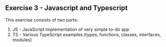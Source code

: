 ## Exercise 3 - Javascript and Typescript

This exercise consists of two parts:

<ol>
    <li> JS - JavaScript implementation of very simple to-do app</li>
    <li> TS - Various TypeScript examples (types, functions, classes, interfaces, modules)</li>
</ol>